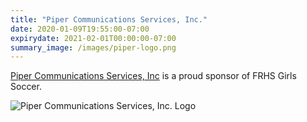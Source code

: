 ```yaml
---
title: "Piper Communications Services, Inc."
date: 2020-01-09T19:55:00-07:00
expirydate: 2021-02-01T00:00:00-07:00
summary_image: /images/piper-logo.png
---
```


<!--more-->

[Piper Communications Services, Inc][Homepage] is a proud sponsor of FRHS Girls
Soccer.

![Piper Communications Services, Inc. Logo](/images/piper-logo.png)

[homepage]: http://www.pipercommunications.com/
